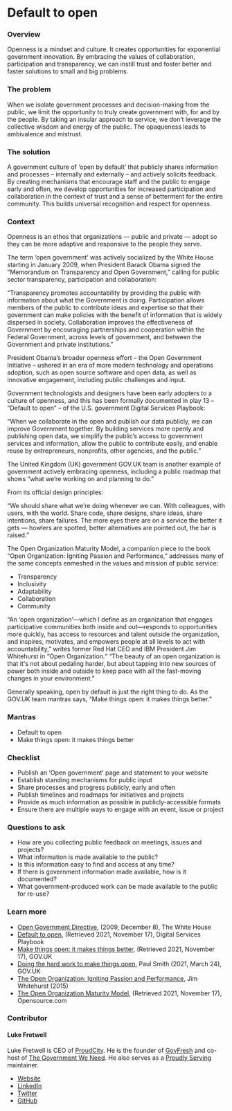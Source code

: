 # Default to open

### Overview <a href="docs-internal-guid-d770374d-7fff-ba15-10f8-6e02daaadc5b" id="docs-internal-guid-d770374d-7fff-ba15-10f8-6e02daaadc5b"></a>

Openness is a mindset and culture. It creates opportunities for exponential government innovation. By embracing the values of collaboration, participation and transparency, we can instill trust and foster better and faster solutions to small and big problems.

### The problem

When we isolate government processes and decision-making from the public, we limit the opportunity to truly create government with, for and by the people. By taking an insular approach to service, we don’t leverage the collective wisdom and energy of the public. The opaqueness leads to ambivalence and mistrust.

### The solution

A government culture of ‘open by default’ that publicly shares information and processes – internally and externally –  and actively solicits feedback. By creating mechanisms that encourage staff and the public to engage early and often, we develop opportunities for increased participation and collaboration in the context of trust and a sense of betterment for the entire community. This builds universal recognition and respect for openness.

### Context

Openness is an ethos that organizations — public and private — adopt so they can be more adaptive and responsive to the people they serve.

The term ‘open government’ was actively socialized by the White House starting in January 2009, when President Barack Obama signed the “Memorandum on Transparency and Open Government,” calling for public sector transparency, participation and collaboration:

“Transparency promotes accountability by providing the public with information about what the Government is doing. Participation allows members of the public to contribute ideas and expertise so that their government can make policies with the benefit of information that is widely dispersed in society. Collaboration improves the effectiveness of Government by encouraging partnerships and cooperation within the Federal Government, across levels of government, and between the Government and private institutions.”

President Obama’s broader openness effort – the Open Government Initiative – ushered in an era of more modern technology and operations adoption,  such as open source software and open data, as well as innovative engagement, including public challenges and input.

Government technologists and designers have been early adopters to a culture of openness, and this has been formally documented in play 13 – “Default to open” –  of the U.S. government Digital Services Playbook:

“When we collaborate in the open and publish our data publicly, we can improve Government together. By building services more openly and publishing open data, we simplify the public’s access to government services and information, allow the public to contribute easily, and enable reuse by entrepreneurs, nonprofits, other agencies, and the public.”

The United Kingdom (UK) government GOV.UK team is another example of government actively embracing openness, including a public roadmap that shows “what we’re working on and planning to do.”

From its official design principles:

“We should share what we’re doing whenever we can. With colleagues, with users, with the world. Share code, share designs, share ideas, share intentions, share failures. The more eyes there are on a service the better it gets — howlers are spotted, better alternatives are pointed out, the bar is raised.”

The Open Organization Maturity Model, a companion piece to the book “Open Organization: Igniting Passion and Performance,” addresses many of the same concepts enmeshed in the values and mission of public service:

* Transparency
* Inclusivity
* Adaptability
* Collaboration
* Community

“An ‘open organization’—which I define as an organization that engages participative communities both inside and out—responds to opportunities more quickly, has access to resources and talent outside the organization, and inspires, motivates, and empowers people at all levels to act with accountability,” writes former Red Hat CEO and IBM President Jim Whitehurst in “Open Organization.“ “The beauty of an open organization is that it's not about pedaling harder, but about tapping into new sources of power both inside and outside to keep pace with all the fast-moving changes in your environment.”

Generally speaking, open by default is just the right thing to do. As the GOV.UK team mantras says, “Make things open: it makes things better.”

### Mantras

* Default to open
* Make things open: it makes things better

### Checklist

* Publish an ‘Open government’ page and statement to your website
* Establish standing mechanisms for public input
* Share processes and progress publicly, early and often
* Publish timelines and roadmaps for initiatives and projects
* Provide as much information as possible in publicly-accessible formats
* Ensure there are multiple ways to engage with an event, issue or project

### Questions to ask

* How are you collecting public feedback on meetings, issues and projects?
* What information is made available to the public?
* Is this information easy to find and access at any time?
* If there is government information made available, how is it documented?
* What government-produced work can be made available to the public for re-use?

### Learn more

* [Open Government Directive](https://obamawhitehouse.archives.gov/open/documents/open-government-directive), (2009, December 8), The White House
* [Default to open](https://playbook.cio.gov/#play13), (Retrieved 2021, November 17), Digital Services Playbook
* [Make things open: it makes things better](https://www.gov.uk/guidance/government-design-principles#make-things-open-it-makes-things-better), (Retrieved 2021, November 17), GOV.UK&#x20;
* [Doing the hard work to make things open](https://designnotes.blog.gov.uk/2017/03/24/doing-the-hard-work-to-make-things-open/), Paul Smith (2021, March 24), GOV.UK
* [The Open Organization: Igniting Passion and Performance](https://www.redhat.com/en/explore/the-open-organization-book), Jim Whitehurst (2015)
* [The Open Organization Maturity Model](https://opensource.com/open-organization/resources/open-org-maturity-model), (Retrieved 2021, November 17), Opensource.com

### Contributor

#### Luke Fretwell

Luke Fretwell is CEO of [ProudCity](https://proudcity.com). He is the founder of [GovFresh](https://govfresh.com) and co-host of [The Government We Need](https://thegovweneed.com). He also serves as a [Proudly Serving](https://proudlyservingbook.com) maintainer.

* [Website](https://lukefretwell.com)
* [LinkedIn](https://www.linkedin.com/in/lukefretwell)
* [Twitter](https://twitter.com/lukefretwell)
* [GitHub](https://github.com/lukefretwell)

